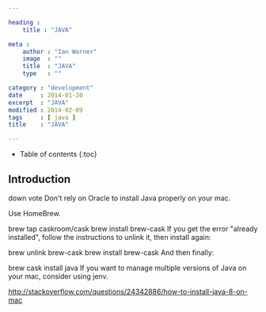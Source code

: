 ```yaml
---

heading :
    title : "JAVA"

meta :
    author : "Ian Warner"
    image  : ""
    title  : "JAVA"
    type   : ""

category : "development"
date     : 2014-01-20
excerpt  : "JAVA"
modified : 2014-02-09
tags     : [ java ]
title    : "JAVA"

---
```


* Table of contents
{:toc}

## Introduction

down vote
Don't rely on Oracle to install Java properly on your mac.

Use HomeBrew.

brew tap caskroom/cask
brew install brew-cask
If you get the error "already installed", follow the instructions to unlink it, then install again:

brew unlink brew-cask
brew install brew-cask
And then finally:

brew cask install java
If you want to manage multiple versions of Java on your mac, consider using jenv.

http://stackoverflow.com/questions/24342886/how-to-install-java-8-on-mac